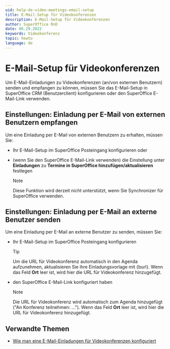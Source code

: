 ```yaml
---
uid: help-de-video-meetings-email-setup
title: E-Mail-Setup für Videokonferenzen
description: E-Mail-Setup für Videokonferenzen
author: SuperOffice RnD
date: 06.29.2022
keywords: Videokonferenz
topic: howto
language: de
---
```


# E-Mail-Setup für Videokonferenzen

Um E-Mail-Einladungen zu Videokonferenzen (an/von externen Benutzern) senden und empfangen zu können, müssen Sie das E-Mail-Setup in SuperOffice CRM (Benutzerclient) konfigurieren oder den SuperOffice E-Mail-Link verwenden.

## Einstellungen: Einladung per E-Mail von externen Benutzern empfangen

Um eine Einladung per E-Mail von externen Benutzern zu erhalten, müssen Sie:

* Ihr E-Mail-Setup im SuperOffice Posteingang konfigurieren oder

* (wenn Sie den SuperOffice E-Mail-Link verwenden) die Einstellung unter **Einladungen** zu **Termine in SuperOffice hinzufügen/aktualisieren** festlegen

    > [!NOTE]
    > Diese Funktion wird derzeit nicht unterstützt, wenn Sie Synchronizer für SuperOffice verwenden.

## Einstellungen: Einladung per E-Mail an externe Benutzer senden

Um eine Einladung per E-Mail an externe Benutzer zu senden, müssen Sie:

* Ihr E-Mail-Setup im SuperOffice Posteingang konfigurieren

    > [!TIP]
    > Um die URL für Videokonferenz automatisch in den Agenda aufzunehmen, aktualisieren Sie ihre Einladungsvorlage mit {burl}. Wenn das Feld **Ort** leer ist, wird hier die URL für Videokonferenz hinzugefügt.

* den SuperOffice E-Mail-Link konfiguriert haben

    > [!NOTE]
    > Die URL für Videokonferenz wird automatisch zum Agenda hinzugefügt ("An Konferenz teilnehmen: ..."). Wenn das Feld **Ort** leer ist, wird hier die URL für Videokonferenz hinzugefügt.

## Verwandte Themen

* [Wie man eine E-Mail-Einladungen für Videokonferenzen konfiguriert][1]

<!-- Referenced links -->
[1]: https://docs.superoffice.com/en/video-meeting/howto/configure-email-invitations.html

<!-- Referenced images --
